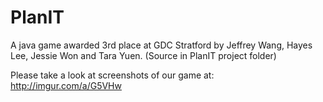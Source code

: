# PlanIT

A java game awarded 3rd place at GDC Stratford by Jeffrey Wang, Hayes Lee, Jessie Won and Tara Yuen. (Source in PlanIT project folder)

Please take a look at screenshots of our game at: http://imgur.com/a/G5VHw
